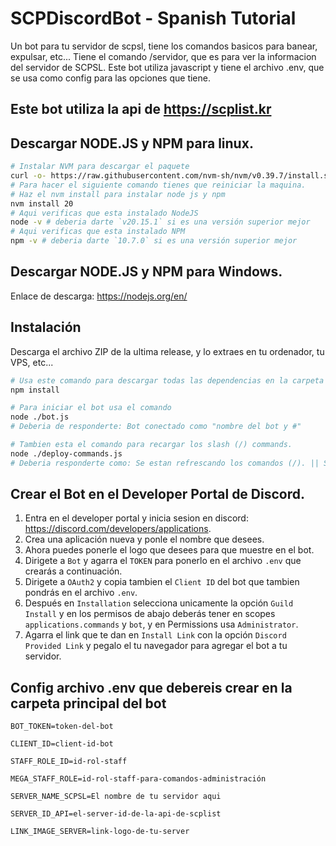 # SCPDiscordBot - Spanish Tutorial

Un bot para tu servidor de scpsl, tiene los comandos basicos para banear, expulsar, etc... Tiene el comando /servidor, que es para ver la informacion del servidor de SCPSL. Este bot utiliza javascript y tiene el archivo .env, que se usa como config para las opciones que tiene.

## Este bot utiliza la api de https://scplist.kr

## Descargar NODE.JS y NPM para linux.

```bash
# Instalar NVM para descargar el paquete
curl -o- https://raw.githubusercontent.com/nvm-sh/nvm/v0.39.7/install.sh | bash
# Para hacer el siguiente comando tienes que reiniciar la maquina.
# Haz el nvm install para instalar node js y npm
nvm install 20
# Aqui verificas que esta instalado NodeJS
node -v # deberia darte `v20.15.1` si es una versión superior mejor
# Aqui verificas que esta instalado NPM
npm -v # deberia darte `10.7.0` si es una versión superior mejor
```

## Descargar NODE.JS y NPM para Windows.

Enlace de descarga: https://nodejs.org/en/

## Instalación

Descarga el archivo ZIP de la ultima release, y lo extraes en tu ordenador, tu VPS, etc...

```bash
# Usa este comando para descargar todas las dependencias en la carpeta node_modules/
npm install

# Para iniciar el bot usa el comando
node ./bot.js
# Deberia de responderte: Bot conectado como "nombre del bot y #"

# Tambien esta el comando para recargar los slash (/) commands.
node ./deploy-commands.js
# Deberia responderte como: Se estan refrescando los comandos (/). || Se han refrescado los comandos (/).
```

## Crear el Bot en el Developer Portal de Discord.

1. Entra en el developer portal y inicia sesion en discord: https://discord.com/developers/applications.
2. Crea una aplicación nueva y ponle el nombre que desees.
3. Ahora puedes ponerle el logo que desees para que muestre en el bot.
4. Dirigete a ``Bot`` y agarra el ``TOKEN`` para ponerlo en el archivo ``.env`` que crearás a continuación.
5. Dirigete a ``OAuth2`` y copia tambien el ``Client ID`` del bot que tambien pondrás en el archivo ``.env``.
6. Después en ``Installation`` selecciona unicamente la opción ``Guild Install`` y en los permisos de abajo deberás tener en scopes ``applications.commands`` y ``bot``, y en Permissions usa ``Administrator``.
7. Agarra el link que te dan en ``Install Link`` con la opción ``Discord Provided Link`` y pegalo el tu navegador para agregar el bot a tu servidor.

## Config archivo .env que debereis crear en la carpeta principal del bot
```env
BOT_TOKEN=token-del-bot

CLIENT_ID=client-id-bot

STAFF_ROLE_ID=id-rol-staff

MEGA_STAFF_ROLE=id-rol-staff-para-comandos-administración

SERVER_NAME_SCPSL=El nombre de tu servidor aqui

SERVER_ID_API=el-server-id-de-la-api-de-scplist

LINK_IMAGE_SERVER=link-logo-de-tu-server
```
